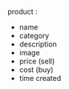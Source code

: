  product :
 - name
 - category
 - description
 - image
 - price (sell)
 - cost (buy)
 - time created